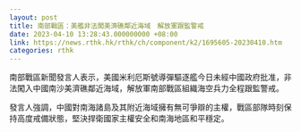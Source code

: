 ```yaml
---
layout: post
title: 南部戰區：美艦非法闖美濟礁鄰近海域　解放軍跟監警戒
date: 2023-04-10 13:28:43.000000000 +08:00
link: https://news.rthk.hk/rthk/ch/component/k2/1695605-20230410.htm
categories: rthk
---
```


南部戰區新聞發言人表示，美國米利厄斯號導彈驅逐艦今日未經中國政府批准，非法闖入中國南沙美濟礁鄰近海域，解放軍南部戰區組織海空兵力全程跟監警戒。

發言人強調，中國對南海諸島及其附近海域擁有無可爭辯的主權，戰區部隊時刻保持高度戒備狀態，堅決捍衛國家主權安全和南海地區和平穩定。
